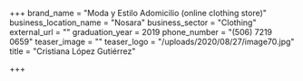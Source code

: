 +++
brand_name = "Moda y Estilo Adomicilio (online clothing store)"
business_location_name = "Nosara"
business_sector = "Clothing"
external_url = ""
graduation_year = 2019
phone_number = "(506) 7219 0659"
teaser_image = ""
teaser_logo = "/uploads/2020/08/27/image70.jpg"
title = "Cristiana López Gutiérrez"

+++
